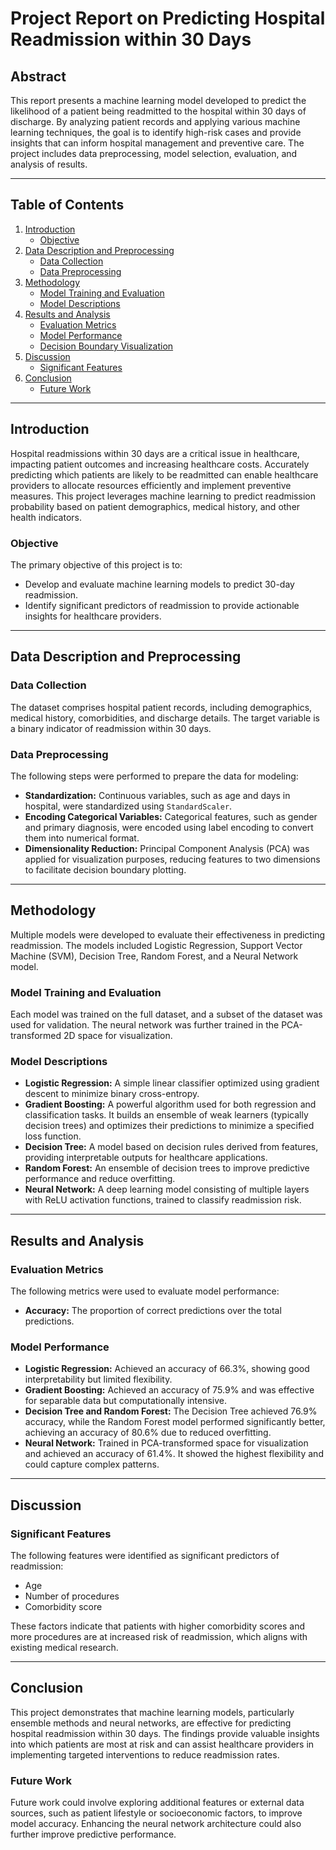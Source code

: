 # Project Report on Predicting Hospital Readmission within 30 Days

## Abstract
This report presents a machine learning model developed to predict the likelihood of a patient being readmitted to the hospital within 30 days of discharge. By analyzing patient records and applying various machine learning techniques, the goal is to identify high-risk cases and provide insights that can inform hospital management and preventive care. The project includes data preprocessing, model selection, evaluation, and analysis of results.

---

## Table of Contents
1. [Introduction](#introduction)
   - [Objective](#objective)
2. [Data Description and Preprocessing](#data-description-and-preprocessing)
   - [Data Collection](#data-collection)
   - [Data Preprocessing](#data-preprocessing)
3. [Methodology](#methodology)
   - [Model Training and Evaluation](#model-training-and-evaluation)
   - [Model Descriptions](#model-descriptions)
4. [Results and Analysis](#results-and-analysis)
   - [Evaluation Metrics](#evaluation-metrics)
   - [Model Performance](#model-performance)
   - [Decision Boundary Visualization](#decision-boundary-visualization)
5. [Discussion](#discussion)
   - [Significant Features](#significant-features)
6. [Conclusion](#conclusion)
   - [Future Work](#future-work)

---

## Introduction
Hospital readmissions within 30 days are a critical issue in healthcare, impacting patient outcomes and increasing healthcare costs. Accurately predicting which patients are likely to be readmitted can enable healthcare providers to allocate resources efficiently and implement preventive measures. This project leverages machine learning to predict readmission probability based on patient demographics, medical history, and other health indicators.

### Objective
The primary objective of this project is to:
- Develop and evaluate machine learning models to predict 30-day readmission.
- Identify significant predictors of readmission to provide actionable insights for healthcare providers.

---

## Data Description and Preprocessing

### Data Collection
The dataset comprises hospital patient records, including demographics, medical history, comorbidities, and discharge details. The target variable is a binary indicator of readmission within 30 days.

### Data Preprocessing
The following steps were performed to prepare the data for modeling:
- **Standardization:** Continuous variables, such as age and days in hospital, were standardized using `StandardScaler`.
- **Encoding Categorical Variables:** Categorical features, such as gender and primary diagnosis, were encoded using label encoding to convert them into numerical format.
- **Dimensionality Reduction:** Principal Component Analysis (PCA) was applied for visualization purposes, reducing features to two dimensions to facilitate decision boundary plotting.

---

## Methodology
Multiple models were developed to evaluate their effectiveness in predicting readmission. The models included Logistic Regression, Support Vector Machine (SVM), Decision Tree, Random Forest, and a Neural Network model.

### Model Training and Evaluation
Each model was trained on the full dataset, and a subset of the dataset was used for validation. The neural network was further trained in the PCA-transformed 2D space for visualization.

### Model Descriptions
- **Logistic Regression:** A simple linear classifier optimized using gradient descent to minimize binary cross-entropy.
- **Gradient Boosting:** A powerful algorithm used for both regression and classification tasks. It builds an ensemble of weak learners (typically decision trees) and optimizes their predictions to minimize a specified loss function.
- **Decision Tree:** A model based on decision rules derived from features, providing interpretable outputs for healthcare applications.
- **Random Forest:** An ensemble of decision trees to improve predictive performance and reduce overfitting.
- **Neural Network:** A deep learning model consisting of multiple layers with ReLU activation functions, trained to classify readmission risk.

---

## Results and Analysis

### Evaluation Metrics
The following metrics were used to evaluate model performance:
- **Accuracy:** The proportion of correct predictions over the total predictions.

### Model Performance
- **Logistic Regression:** Achieved an accuracy of 66.3%, showing good interpretability but limited flexibility.
- **Gradient Boosting:** Achieved an accuracy of 75.9% and was effective for separable data but computationally intensive.
- **Decision Tree and Random Forest:** The Decision Tree achieved 76.9% accuracy, while the Random Forest model performed significantly better, achieving an accuracy of 80.6% due to reduced overfitting.
- **Neural Network:** Trained in PCA-transformed space for visualization and achieved an accuracy of 61.4%. It showed the highest flexibility and could capture complex patterns.


---

## Discussion

### Significant Features
The following features were identified as significant predictors of readmission:
- Age
- Number of procedures
- Comorbidity score

These factors indicate that patients with higher comorbidity scores and more procedures are at increased risk of readmission, which aligns with existing medical research.

---

## Conclusion
This project demonstrates that machine learning models, particularly ensemble methods and neural networks, are effective for predicting hospital readmission within 30 days. The findings provide valuable insights into which patients are most at risk and can assist healthcare providers in implementing targeted interventions to reduce readmission rates.

### Future Work
Future work could involve exploring additional features or external data sources, such as patient lifestyle or socioeconomic factors, to improve model accuracy. Enhancing the neural network architecture could also further improve predictive performance.

